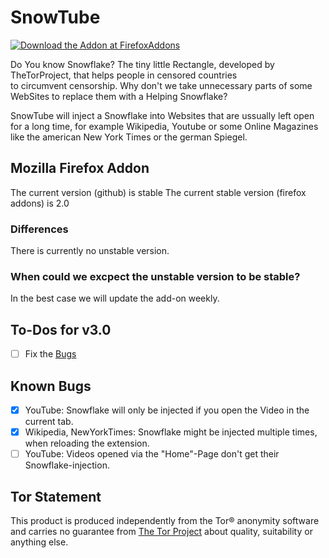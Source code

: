 # SnowTube
[![Download the Addon at FirefoxAddons](https://img.shields.io/badge/Download-Firefox%20Addon-orange?style=for-the-badge&logo=firefox-browser)](https://addons.mozilla.org/firefox/addon/snowify/)

Do You know Snowflake? The tiny little Rectangle, developed by TheTorProject, that helps people in censored countries  
to circumvent censorship. Why don't we take unnecessary parts of some WebSites to replace them with a Helping Snowflake?   

SnowTube will inject a Snowflake into Websites that are ussually left open for a long time,
for example Wikipedia, Youtube or some Online Magazines like the american New York Times or the german Spiegel.
## Mozilla Firefox Addon
The current version (github) is stable
The current stable version (firefox addons) is 2.0

### Differences
There is currently no unstable version.

### When could we excpect the unstable version to be stable?
In the best case we will update the add-on weekly.

## To-Dos for v3.0

- [ ] Fix the [Bugs](#known-bugs)

## Known Bugs
- [X] YouTube: Snowflake will only be injected if you open the Video in the current tab.
- [X] Wikipedia, NewYorkTimes: Snowflake might be injected multiple times, when reloading the extension.
- [ ] YouTube: Videos opened via the "Home"-Page don't get their Snowflake-injection.

## Tor Statement
This product is produced independently from the Tor® anonymity software and carries no guarantee from [The Tor Project](https://www.torproject.org/) about quality, suitability or anything else.
